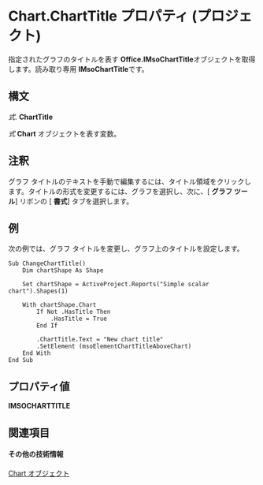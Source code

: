 
# Chart.ChartTitle プロパティ (プロジェクト)
指定されたグラフのタイトルを表す **Office.IMsoChartTitle**オブジェクトを取得します。読み取り専用 **IMsoChartTitle**です。

## 構文

 _式_. **ChartTitle**

 _式_ **Chart** オブジェクトを表す変数。


## 注釈

グラフ タイトルのテキストを手動で編集するには、タイトル領域をクリックします。タイトルの形式を変更するには、グラフを選択し、次に、[ **グラフ ツール**] リボンの [ **書式**] タブを選択します。


## 例

次の例では、グラフ タイトルを変更し、グラフ上のタイトルを設定します。


```
Sub ChangeChartTitle()
    Dim chartShape As Shape
    
    Set chartShape = ActiveProject.Reports("Simple scalar chart").Shapes(1)
    
    With chartShape.Chart
        If Not .HasTitle Then
            .HasTitle = True
        End If
        
        .ChartTitle.Text = "New chart title"
        .SetElement (msoElementChartTitleAboveChart)
    End With
End Sub
```


## プロパティ値

 **IMSOCHARTTITLE**


## 関連項目


#### その他の技術情報


[Chart オブジェクト](810d4ec1-69d2-c432-b9da-57042b783b85.md)